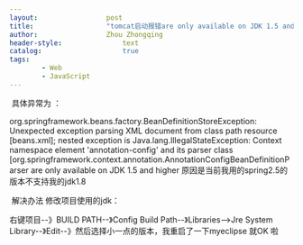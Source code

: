 ```yaml
---
layout:					post
title:					"tomcat启动报错are only available on JDK 1.5 and higher"
author:					Zhou Zhongqing
header-style:				text
catalog:					true
tags:
		- Web
		- JavaScript
---
```

​
具体异常为 ：

org.springframework.beans.factory.BeanDefinitionStoreException: Unexpected exception parsing XML document from class path resource [beans.xml]; nested exception is Java.lang.IllegalStateException: Context namespace element 'annotation-config' and its parser class [org.springframework.context.annotation.AnnotationConfigBeanDefinitionParser are only available on JDK 1.5 and higher
原因是当前我用的spring2.5的版本不支持我的jdk1.8

 解决办法 修改项目使用的jdk：

右键项目--》BUILD PATH--》Config Build Path--》Libraries-->Jre System Library--》Edit--》然后选择小一点的版本，我重启了一下myeclipse 就OK 啦

​